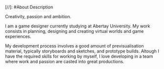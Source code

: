 [//]: #About Description

Creativity, passion and ambition.

I am a game designer currently studying at Abertay University. My work consists in planning, designing and creating virtual worlds and game experiences. 

My development process involves a good amount of previsualisation material, typically storyboards and sketches, and prototype builds. Altough I have the required skills for working by myself, I love developing in a team where work and passion are casted into great productions.
